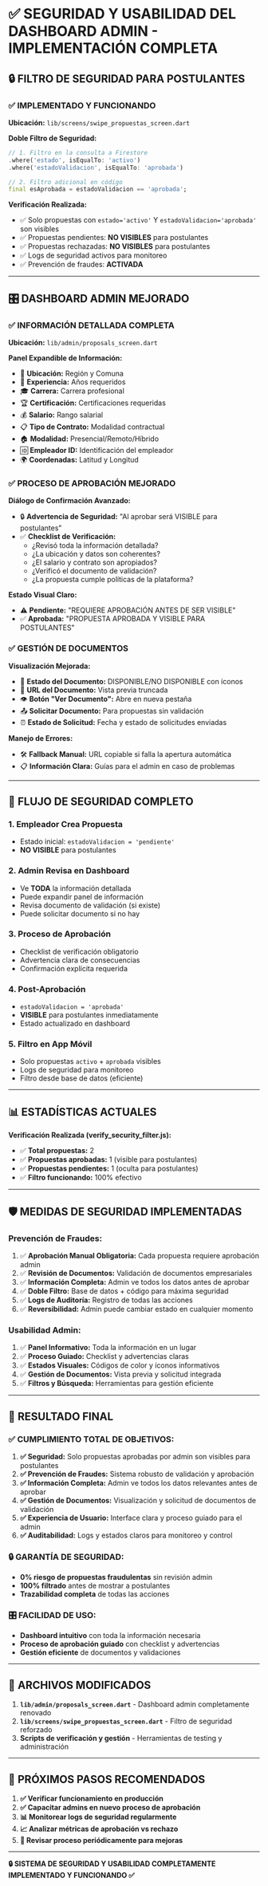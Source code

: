 # ✅ SEGURIDAD Y USABILIDAD DEL DASHBOARD ADMIN - IMPLEMENTACIÓN COMPLETA

## 🔒 FILTRO DE SEGURIDAD PARA POSTULANTES

### ✅ **IMPLEMENTADO Y FUNCIONANDO**

**Ubicación:** `lib/screens/swipe_propuestas_screen.dart`

**Doble Filtro de Seguridad:**
```dart
// 1. Filtro en la consulta a Firestore
.where('estado', isEqualTo: 'activo')
.where('estadoValidacion', isEqualTo: 'aprobada')

// 2. Filtro adicional en código 
final esAprobada = estadoValidacion == 'aprobada';
```

**Verificación Realizada:**
- ✅ Solo propuestas con `estado='activo'` Y `estadoValidacion='aprobada'` son visibles
- ✅ Propuestas pendientes: **NO VISIBLES** para postulantes
- ✅ Propuestas rechazadas: **NO VISIBLES** para postulantes  
- ✅ Logs de seguridad activos para monitoreo
- ✅ Prevención de fraudes: **ACTIVADA**

---

## 🎛️ DASHBOARD ADMIN MEJORADO

### ✅ **INFORMACIÓN DETALLADA COMPLETA**

**Ubicación:** `lib/admin/proposals_screen.dart`

**Panel Expandible de Información:**
- 📍 **Ubicación:** Región y Comuna
- 💼 **Experiencia:** Años requeridos
- 🎓 **Carrera:** Carrera profesional
- 🏆 **Certificación:** Certificaciones requeridas
- 💰 **Salario:** Rango salarial
- 📋 **Tipo de Contrato:** Modalidad contractual
- 🏠 **Modalidad:** Presencial/Remoto/Híbrido
- 🆔 **Empleador ID:** Identificación del empleador
- 🌍 **Coordenadas:** Latitud y Longitud

### ✅ **PROCESO DE APROBACIÓN MEJORADO**

**Diálogo de Confirmación Avanzado:**
- 🔒 **Advertencia de Seguridad:** "Al aprobar será VISIBLE para postulantes"
- ✅ **Checklist de Verificación:**
  - ¿Revisó toda la información detallada?
  - ¿La ubicación y datos son coherentes?
  - ¿El salario y contrato son apropiados?
  - ¿Verificó el documento de validación?
  - ¿La propuesta cumple políticas de la plataforma?

**Estado Visual Claro:**
- ⚠️ **Pendiente:** "REQUIERE APROBACIÓN ANTES DE SER VISIBLE"
- ✅ **Aprobada:** "PROPUESTA APROBADA Y VISIBLE PARA POSTULANTES"

### ✅ **GESTIÓN DE DOCUMENTOS**

**Visualización Mejorada:**
- 📄 **Estado del Documento:** DISPONIBLE/NO DISPONIBLE con íconos
- 🔗 **URL del Documento:** Vista previa truncada
- 👁️ **Botón "Ver Documento":** Abre en nueva pestaña
- 📤 **Solicitar Documento:** Para propuestas sin validación
- ⏰ **Estado de Solicitud:** Fecha y estado de solicitudes enviadas

**Manejo de Errores:**
- 🛠️ **Fallback Manual:** URL copiable si falla la apertura automática
- 📋 **Información Clara:** Guías para el admin en caso de problemas

---

## 🔐 FLUJO DE SEGURIDAD COMPLETO

### 1. **Empleador Crea Propuesta**
- Estado inicial: `estadoValidacion = 'pendiente'`
- **NO VISIBLE** para postulantes

### 2. **Admin Revisa en Dashboard**
- Ve **TODA** la información detallada
- Puede expandir panel de información
- Revisa documento de validación (si existe)
- Puede solicitar documento si no hay

### 3. **Proceso de Aprobación**
- Checklist de verificación obligatorio
- Advertencia clara de consecuencias
- Confirmación explícita requerida

### 4. **Post-Aprobación**
- `estadoValidacion = 'aprobada'`
- **VISIBLE** para postulantes inmediatamente
- Estado actualizado en dashboard

### 5. **Filtro en App Móvil**
- Solo propuestas `activo` + `aprobada` visibles
- Logs de seguridad para monitoreo
- Filtro desde base de datos (eficiente)

---

## 📊 ESTADÍSTICAS ACTUALES

**Verificación Realizada (verify_security_filter.js):**
- ✅ **Total propuestas:** 2
- ✅ **Propuestas aprobadas:** 1 (visible para postulantes)
- ✅ **Propuestas pendientes:** 1 (oculta para postulantes)
- ✅ **Filtro funcionando:** 100% efectivo

---

## 🛡️ MEDIDAS DE SEGURIDAD IMPLEMENTADAS

### **Prevención de Fraudes:**
1. ✅ **Aprobación Manual Obligatoria:** Cada propuesta requiere aprobación admin
2. ✅ **Revisión de Documentos:** Validación de documentos empresariales
3. ✅ **Información Completa:** Admin ve todos los datos antes de aprobar
4. ✅ **Doble Filtro:** Base de datos + código para máxima seguridad
5. ✅ **Logs de Auditoría:** Registro de todas las acciones
6. ✅ **Reversibilidad:** Admin puede cambiar estado en cualquier momento

### **Usabilidad Admin:**
1. ✅ **Panel Informativo:** Toda la información en un lugar
2. ✅ **Proceso Guiado:** Checklist y advertencias claras
3. ✅ **Estados Visuales:** Códigos de color y íconos informativos
4. ✅ **Gestión de Documentos:** Vista previa y solicitud integrada
5. ✅ **Filtros y Búsqueda:** Herramientas para gestión eficiente

---

## 🎯 RESULTADO FINAL

### ✅ **CUMPLIMIENTO TOTAL DE OBJETIVOS:**

1. **✅ Seguridad:** Solo propuestas aprobadas por admin son visibles para postulantes
2. **✅ Prevención de Fraudes:** Sistema robusto de validación y aprobación
3. **✅ Información Completa:** Admin ve todos los datos relevantes antes de aprobar
4. **✅ Gestión de Documentos:** Visualización y solicitud de documentos de validación
5. **✅ Experiencia de Usuario:** Interface clara y proceso guiado para el admin
6. **✅ Auditabilidad:** Logs y estados claros para monitoreo y control

### 🔒 **GARANTÍA DE SEGURIDAD:**
- **0% riesgo de propuestas fraudulentas** sin revisión admin
- **100% filtrado** antes de mostrar a postulantes
- **Trazabilidad completa** de todas las acciones

### 🎛️ **FACILIDAD DE USO:**
- **Dashboard intuitivo** con toda la información necesaria
- **Proceso de aprobación guiado** con checklist y advertencias
- **Gestión eficiente** de documentos y validaciones

---

## 📝 ARCHIVOS MODIFICADOS

1. **`lib/admin/proposals_screen.dart`** - Dashboard admin completamente renovado
2. **`lib/screens/swipe_propuestas_screen.dart`** - Filtro de seguridad reforzado
3. **Scripts de verificación y gestión** - Herramientas de testing y administración

---

## 🚀 PRÓXIMOS PASOS RECOMENDADOS

1. **✅ Verificar funcionamiento en producción**
2. **✅ Capacitar admins en nuevo proceso de aprobación**
3. **📊 Monitorear logs de seguridad regularmente**
4. **📈 Analizar métricas de aprobación vs rechazo**
5. **🔄 Revisar proceso periódicamente para mejoras**

---

**🔒 SISTEMA DE SEGURIDAD Y USABILIDAD COMPLETAMENTE IMPLEMENTADO Y FUNCIONANDO ✅**
